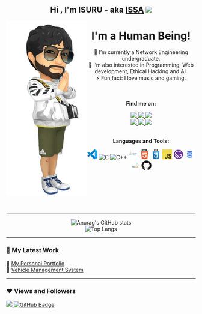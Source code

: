 <div align="center">
  
## Hi , I'm ISURU - aka [ISSA][website] <img src="https://raw.githubusercontent.com/MartinHeinz/MartinHeinz/master/wave.gif" width="30px">

  <p >   
    
<img align = "left" src="https://raw.githubusercontent.com/issaadhi/issaadhi/main/image/bit3.png" />  
  </p>
  
  
# I'm a Human Being!

 🌱 I’m currently a Network Engineering undergraduate. <br>
 👀 I’m also interested in Programming, Web development, Ethical Hacking and AI. <br>
 ⚡ Fun fact: I love  music and gaming. <br>
  
<br>

  <b>Find me on:</b>

  <div>
    <a href="https://www.linkedin.com/in/isuruadhikari/">
      <img src="https://img.shields.io/badge/LinkedIn-0077B5?style=for-the-badge&logo=linkedin&logoColor=white">
    </a>
    <a href="https://www.instagram.com/is_sa_00/">
      <img src="https://img.shields.io/badge/Instagram-E4405F?style=for-the-badge&logo=instagram&logoColor=white">
    </a>
    <a href="https://www.facebook.com/isuru.y.adhikari/">
      <img src="https://img.shields.io/badge/Facebook-1877F2?style=for-the-badge&logo=facebook&logoColor=white">
    </a> <br>
    <a href="https://twitter.com/issa0020">
      <img src="https://img.shields.io/badge/Twitter-FE7A16?style=for-the-badge&logo=twitter&logoColor=white">
    </a>
    <a href="mailto:isuruadhikari2@gmail.com?">
      <img src="https://img.shields.io/badge/Gmail-D14836?style=for-the-badge&logo=gmail&logoColor=white"/>
    </a>
    <a href="https://www.hackerrank.com/isuruadhikari2">
      <img src="https://img.shields.io/badge/-Hackerrank-2EC866?style=for-the-badge&logo=HackerRank&logoColor=white">
    </a>
    
  </div>

  <br>

<b>Languages and Tools:</b>

<img  alt="Visual Studio Code" width="26px" src="https://raw.githubusercontent.com/github/explore/80688e429a7d4ef2fca1e82350fe8e3517d3494d/topics/visual-studio-code/visual-studio-code.png" />
<img  alt="C" width="26px" src="https://img.icons8.com/color/48/4a90e2/c-programming.png" />
<img  alt="C++" width="26px" src="https://img.icons8.com/color/48/4a90e2/c-plus-plus-logo.png" />
<img  alt="Java" width="26px" src="https://raw.githubusercontent.com/github/explore/80688e429a7d4ef2fca1e82350fe8e3517d3494d/topics/java/java.png" />
<img  alt="HTML5" width="26px" src="https://raw.githubusercontent.com/github/explore/80688e429a7d4ef2fca1e82350fe8e3517d3494d/topics/html/html.png" />
<img  alt="CSS3" width="26px" src="https://raw.githubusercontent.com/github/explore/80688e429a7d4ef2fca1e82350fe8e3517d3494d/topics/css/css.png" />
<img  alt="JavaScript" width="26px" src="https://raw.githubusercontent.com/github/explore/80688e429a7d4ef2fca1e82350fe8e3517d3494d/topics/javascript/javascript.png" />
<img  alt="Gatsby" width="26px" src="https://raw.githubusercontent.com/github/explore/e94815998e4e0713912fed477a1f346ec04c3da2/topics/gatsby/gatsby.png" />
<img  alt="SQL" width="26px" src="https://raw.githubusercontent.com/github/explore/80688e429a7d4ef2fca1e82350fe8e3517d3494d/topics/sql/sql.png" />
<img  alt="MySQL" width="26px" src="https://raw.githubusercontent.com/github/explore/80688e429a7d4ef2fca1e82350fe8e3517d3494d/topics/mysql/mysql.png" />
<img  alt="GitHub" width="26px" src="https://raw.githubusercontent.com/github/explore/78df643247d429f6cc873026c0622819ad797942/topics/github/github.png" />

<br><br><br><br><br>
</div>

---

<div align = "center">
            
![Anurag's GitHub stats](https://github-readme-stats.vercel.app/api?username=issaadhi&show_icons=true)   
![Top Langs](https://github-readme-stats.vercel.app/api/top-langs/?username=issaadhi&layout=compact&langs_count=10)
</div>



--- 


### 📕 My Latest Work

<!-- BLOG-POST-LIST:START -->
 📄 [My Personal Portfolio](https://portfolio.isuru.xyz/)
<br>
 🚗 [Vehicle Management System](https://github.com/issaadhi/JavaFX_Vehicle_Managment_System)
 <br>
<!-- BLOG-POST-LIST:END -->

---

### ❤ Views and Followers
<a href="https://github.com/Meghna-DAS/github-profile-views-counter">
    <img src="https://komarev.com/ghpvc/?username=issaadhi">
</a>
<a href="https://github.com/issaadhi?tab=followers"><img src="https://img.shields.io/github/followers/issaadhi?label=Followers&style=social" alt="GitHub Badge"></a>

[website]: https://portfolio.isuru.xyz/
